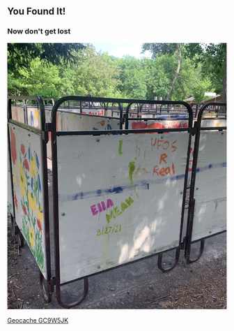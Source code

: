## You Found It!

### Now don't get lost

![Stage 3 Image](stage3.jpg)

[Geocache GC9W5JK](https://coord.info/GC9W5JK)
